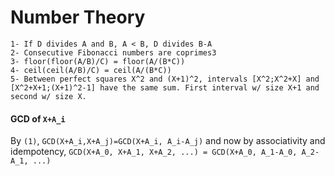 # Number Theory

```
1- If D divides A and B, A < B, D divides B-A
2- Consecutive Fibonacci numbers are coprimes3
3- floor(floor(A/B)/C) = floor(A/(B*C))
4- ceil(ceil(A/B)/C) = ceil(A/(B*C))
5- Between perfect squares X^2 and (X+1)^2, intervals [X^2;X^2+X] and [X^2+X+1;(X+1)^2-1] have the same sum. First interval w/ size X+1 and second w/ size X. 
```

#### GCD of `X+A_i`
By `(1)`, `GCD(X+A_i,X+A_j)=GCD(X+A_i, A_i-A_j)` and now by associativity and idempotency, `GCD(X+A_0, X+A_1, X+A_2, ...) = GCD(X+A_0, A_1-A_0, A_2-A_1, ...)`

